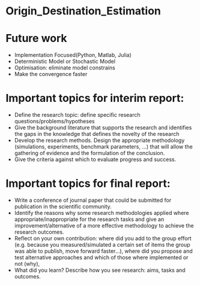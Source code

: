 # Origin_Destination_Estimation
# Future work
*  Implementation Focused(Python, Matlab, Julia)
*  Deterministic Model or Stochastic Model
*  Optimisation: eliminate model constrains
*  Make the convergence faster  

# Important topics for interim report:
* Define the research topic: define specific research questions/problems/hypotheses
* Give the background literature that supports the research and identifies the gaps in the knowledge that defines the novelty of the research
* Develop the research methods. Design the appropriate methodology (simulations, experiments, benchmark parameters, …) that will allow the gathering of evidence and the formulation of the conclusion.
* Give the criteria against which to evaluate progress and success.

# Important topics for final report:
* Write a conference of journal paper that could be submitted for publication in the scientific community.
* Identify the reasons why some research methodologies applied where appropriate/inappropriate for the research tasks and give an improvement/alternative of a more effective methodology to achieve the research outcomes.
* Reflect on your own contribution: where did you add to the group effort (e.g. because you measured/simulated a certain set of items the group was able to publish, move forward faster…), where did you propose and test alternative approaches and which of those where implemented or not (why),
* What did you learn? Describe how you see research: aims, tasks and outcomes.
